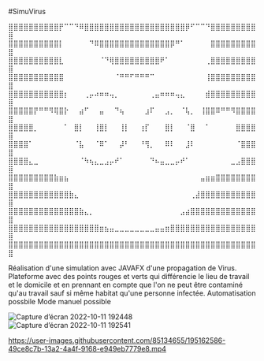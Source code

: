 #SimuVirus





⣿⣿⣿⣿⣿⣿⣿⣿⣿⣿⡟⠉⠉⠙⠿⣿⣿⣿⣿⣿⣿⣿⣿⣿⣿⣿⣿⣿⣿⣿⣿⣿⣿⣿⣿⡿⠋⠉⠉⠙⣿⣿⣿⣿⣿⣿⣿⣿⣿⣿
⣿⣿⣿⣿⣿⣿⣿⣿⣿⣿⡇⠀⠀⠀⠀⠀⠙⠿⣿⣿⣿⣿⣿⣿⣿⣿⣿⣿⣿⣿⣿⣿⡿⠛⠁⠀⠀⠀⠀⠀⣿⣿⣿⣿⣿⣿⣿⣿⣿⣿
⣿⣿⣿⣿⣿⣿⣿⣿⣿⣿⣇⠀⠀⠀⠀⠀⠀⠀⠈⠙⢿⣿⣿⣿⣿⣿⣿⣿⣿⣿⠟⠁⠀⠀⠀⠀⠀⠀⠀⢀⣿⣿⣿⣿⣿⣿⣿⣿⣿⣿
⣿⣿⣿⣿⣿⣿⣿⣿⣿⣿⣿⠀⠀⠀⠀⠀⠀⠀⠀⠀⠀⠈⠛⠛⠋⠛⠛⠛⠉⠀⠀⠀⠀⠀⠀⠀⠀⠀⠀⢸⣿⣿⣿⣿⣿⣿⣿⣿⣿⣿
⣿⣿⣿⣿⣿⣿⣿⣿⣿⣿⣿⡆⠀⠀⠀⢀⡤⠴⠶⠶⢤⡀⠀⠀⠀⠀⠀⠀⢀⣤⠶⠶⠶⢤⣄⠀⠀⠀⠀⣾⣿⣿⣿⣿⣿⣿⣿⣿⣿⣿
⣿⣿⣿⣿⣿⡟⠛⠛⠻⢿⣿⡗⠀⠀⣴⠋⠀⠀⣤⠀⠀⠙⢦⠀⠀⠀⠀⣰⠏⠀⠀⣠⡀⠀⠈⢧⡀⠀⢸⣿⣿⠿⠛⠛⠻⣿⣿⣿⣿⣿
⣿⣿⣿⣿⣿⡀⠀⠀⠀⠀⠀⠁⠀⣿⡇⠀⠀⢸⣿⡇⠀⠀⢸⡇⠀⠀⢰⡏⠀⠀⠀⣿⡇⠀⠀⠈⣿⠀⠀⠁⠀⠀⠀⠀⠀⣿⣿⣿⣿⣿
⣿⣿⣿⣿⠁⠀⠀⠀⠀⠀⠀⠀⠀⠈⣧⠀⠀⠈⠿⠁⠀⠀⡼⠃⠀⠀⠘⢻⡀⠀⠀⠿⠇⠀⠀⣸⠇⠀⠀⠀⠀⠀⠀⠀⠀⠈⣿⣿⣿⣿
⣿⣿⣿⣿⣄⣀⠀⠀⠀⠀⠀⠀⠀⠀⠈⠳⢦⣄⣀⣠⡤⠞⠁⠀⠀⠀⠀⠀⠙⠦⣤⣀⣀⡤⠞⠁⠀⠀⠀⠀⠀⠀⠀⠀⣀⣠⣿⣿⣿⣿
⣿⣿⣿⣿⣿⣿⣿⣿⣿⣷⣶⣦⠀⠀⠀⠀⠀⠀⠀⠀⠀⠀⠀⠀⠀⠀⠀⠀⠀⠀⠀⠀⠀⠀⠀⠀⠀⠀⣤⣶⣶⣿⣿⣿⣿⣿⣿⣿⣿⣿
⣿⣿⣿⣿⣿⣿⣿⣿⣿⣿⣿⣿⣷⣄⠀⠀⠀⠀⠀⠀⠀⠀⠀⠀⠀⠀⠀⠀⠀⠀⠀⠀⠀⠀⠀⠀⢀⣼⣿⣿⣿⣿⣿⣿⣿⣿⣿⣿⣿⣿
⣿⣿⣿⣿⣿⣿⣿⣿⣿⣿⣿⣿⣿⣿⣷⣄⡀⠀⠀⠀⠀⠀⠀⠀⠀⠀⠀⠀⠀⠀⠀⠀⠀⠀⣠⣴⣿⣿⣿⣿⣿⣿⣿⣿⣿⣿⣿⣿⣿⣿
⣿⣿⣿⣿⣿⣿⣿⣿⣿⣿⣿⣿⣿⣿⣿⣿⣿⣿⣶⣦⣤⣀⣀⣀⣀⣀⣀⣀⣀⣤⣤⣶⣿⣿⣿⣿⣿⣿⣿⣿⣿⣿⣿⣿⣿⣿⣿⣿⣿⣿
⣿⣿⣿⣿⣿⣿⣿⣿⣿⣿⣿⣿⣿⣿⣿⣿⣿⣿⣿⣿⣿⣿⣿⣿⣿⣿⣿⣿⣿⣿⣿⣿⣿⣿⣿⣿⣿⣿⣿⣿⣿⣿⣿⣿⣿⣿⣿⣿⣿⣿


Réalisation d'une simulation avec JAVAFX d'une propagation de Virus.
Plateforme avec des points rouges et verts qui différencie le lieu de travail et le domicile
et en prennant en compte que l'on ne peut être contaminé qu'au travail sauf si même habitat qu'une personne infectée.
Automatisation possbile
Mode manuel possible

![Capture d’écran 2022-10-11 192448](https://user-images.githubusercontent.com/85134655/195162468-2ccf2d36-a47e-47ef-8554-bfd26a91132d.png)
![Capture d’écran 2022-10-11 192541](https://user-images.githubusercontent.com/85134655/195162479-303f2a2e-e877-407e-8e66-e2f223900e43.png)


https://user-images.githubusercontent.com/85134655/195162586-49ce8c7b-13a2-4a4f-9168-e949eb7779e8.mp4

